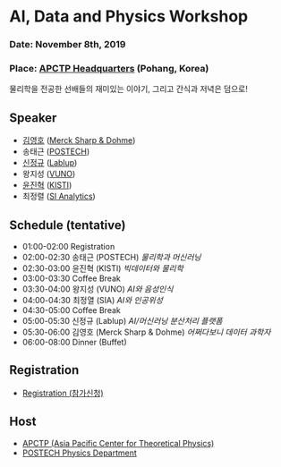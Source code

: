 # AI, Data and Physics Workshop

### Date: November 8th, 2019
### Place: [APCTP Headquarters](https://www.apctp.org/contents/index.php?idcid=111&mcode=111) (Pohang, Korea)

물리학을 전공한 선배들의 재미있는 이야기, 그리고 간식과 저녁은 덤으로!

## Speaker 
* [김영호](http://danielykim.me/) ([Merck Sharp & Dohme](https://www.msd-korea.com/)) 
* 송태근 ([POSTECH](http://ph.postech.ac.kr)) 
* [신정규](https://github.com/inureyes) ([Lablup](https://lablup.com))  
* 왕지성 ([VUNO](https://www.vuno.co/)) 
* [윤진혁](http://stat.kaist.ac.kr/~jhyun/) ([KISTI](http://www.kisti.re.kr)) 
* 최정렬 ([SI Analytics](https://www.si-analytics.ai/)) 

## Schedule (tentative)
* 01:00-02:00 Registration
* 02:00-02:30 송태근 (POSTECH) *물리학과 머신러닝*
* 02:30-03:00 윤진혁 (KISTI) *빅데이터와 물리학*
* 03:00-03:30 Coffee Break
* 03:30-04:00 왕지성 (VUNO) *AI와 음성인식*
* 04:00-04:30 최정열 (SIA) *AI와 인공위성* 
* 04:30-05:00 Coffee Break
* 05:00-05:30 신정규 (Lablup) *AI/머신러닝 분산처리 플랫폼*
* 05:30-06:00 김영호 (Merck Sharp & Dohme) *어쩌다보니 데이터 과학자* 
* 06:00-08:00 Dinner (Buffet)

## Registration
* [Registration (참가신청)](https://forms.gle/NCvK7JfEcmgqCwAaA)

## Host
* [APCTP (Asia Pacific Center for Theoretical Physics)](http://apctp.org)
* [POSTECH Physics Department](http://magnon1.postech.ac.kr)
